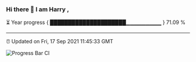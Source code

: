 ### Hi there 👋 I am Harry , 

⏳ Year progress { █████████████████████▁▁▁▁▁▁▁▁▁ } 71.09 %

---

⏰ Updated on Fri, 17 Sep 2021 11:45:33 GMT

![Progress Bar CI](https://github.com/duykhang68/duykhang68/workflows/Progress%20Bar%20CI/badge.svg)
